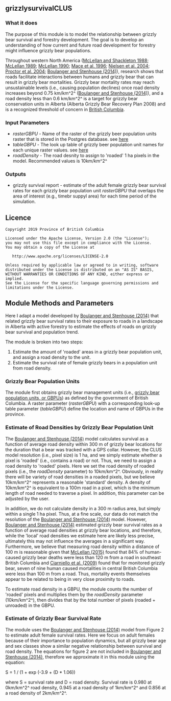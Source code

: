 ## grizzlysurvivalCLUS

### What it does

The purpose of this module is to model the relationship between grizzly bear survival and forestry
development. The goal is to develop an understanding of how current and future road development for forestry might influence grizzly bear populations. 

Throughout western North America ([McLellan and Shackleton 1988](https://www.jstor.org/stable/2403836); [McLellan 1989](https://cdnsciencepub.com/doi/abs/10.1139/z89-264); [McLellan 1990](https://www.jstor.org/stable/3872902); [Mace et al. 1996](https://www.jstor.org/stable/2404779); [Nielsen et al. 2004](https://www.sciencedirect.com/science/article/pii/S0378112704003457); [Proctor et al. 2004](https://bioone.org/journals/ursus/volume-15/issue-2/1537-6176(2004)015%3C0145:ACAOMO%3E2.0.CO;2/A-comparative-analysis-of-management-options-for-grizzly-bear-conservation/10.2192/1537-6176(2004)015%3C0145:ACAOMO%3E2.0.CO;2.short); [Boulanger and Stenhouse (2014)](https://journals.plos.org/plosone/article?id=10.1371/journal.pone.0115535)), research shows that roads facilitate interactions between humans and grizzly bear that can result in grizzly bear mortalities. Grizzly bear mortality rates may reach unsustainable levels (i.e., causing population declines) once road density increases beyond 0.75 km/km^2^ ([Boulanger and Stenhouse (2014)](https://journals.plos.org/plosone/article?id=10.1371/journal.pone.0115535)), and a road density less than 0.6 km/km^2^ is a target for grizzly bear conservation units in Alberta (Alberta Grizzly Bear Recovery Plan 2008) and is a recognized threshold of concern in [British  Columbia](http://www.env.gov.bc.ca/soe/indicators/plants-and-animals/grizzly-bears.html).  

### Input Parameters
* *rasterGBPU* - Name of the raster of the grizzly beer population units raster that is stored in the Postgres database. see [here](https://github.com/bcgov/clus/blob/master/R/Params/grizzly_bear_population_units.Rmd) 
* *tableGBPU* - The look up table of grizzly beer population unit names for each unique raster values. see [here](https://github.com/bcgov/clus/blob/master/R/Params/grizzly_bear_population_units.Rmd)
* *roadDensity* - The road desnity to assign to 'roaded' 1 ha pixels in the model. Recommended values is 10km/km^2^


### Outputs

* grizzly survival report - estimate of the adult female grizzly bear survival rates for each grizzly bear population unit *rasterGBPU* that overlaps the area of interest (e.g., timebr suppyl area) for each time period of the simulation.

## Licence

    Copyright 2019 Province of British Columbia

    Licensed under the Apache License, Version 2.0 (the "License");
    you may not use this file except in compliance with the License.
    You may obtain a copy of the License at

       http://www.apache.org/licenses/LICENSE-2.0

    Unless required by applicable law or agreed to in writing, software
    distributed under the License is distributed on an "AS IS" BASIS,
    WITHOUT WARRANTIES OR CONDITIONS OF ANY KIND, either express or implied.
    See the License for the specific language governing permissions and
    limitations under the License.

















## Module Methods and Parameters
Here I adapt a model developed by [Boulanger and Stenhouse (2014)](https://journals.plos.org/plosone/article?id=10.1371/journal.pone.0115535) that related grizzly bear survival rates to their exposure to roads in a landscape in Alberta with active forestry to estimate the effects of roads on grizzly bear survival and population trend.  

The module is broken into two steps:
1. Estimate the amount of 'roaded' areas in a grizzly bear population unit, and assign a road density to the unit.
2. Estimate the survival rate of female grizzly bears in a population unit from road density.

### Grizzly Bear Population Units
The module first obtains grizzly bear management units (i.e., [grizzly bear population units, or GBPUs](https://catalogue.data.gov.bc.ca/dataset/caa22f7a-87df-4f31-89e0-d5295ec5c725)) as defined by the government of British Columbia. A raster parameter (*rasterGBPU*) with a corresponding look-up table parameter (*tableGBPU*) define the location and name of GBPUs in the province. 

### Estimate of Road Densities by Grizzly Bear Population Unit
The [Boulanger and Stenhouse (2014)](https://journals.plos.org/plosone/article?id=10.1371/journal.pone.0115535) model calculates survival as a function of average road density within 300 m of grizzly bear locations for the duration that a bear was tracked with a GPS collar. However, the CLUS model resolution (i.e., pixel size) is 1 ha, and we simply estimate whether a pixel is 'roaded' (i.e., contains a road) or not. Thus, we need to assign a road density to 'roaded' pixels. Here we set the road density of roaded pixels (i.e., the *roadDensity* parameter) to 10km/km^2^.  Obviously, in reality there will be variety of road densities in a roaded pixels, but we believe 10km/km^2^ represents a reasonable 'standard' density. A density of 10km/km^2^ is equivalent to a 100m road in a pixel, which is the minimum length of road needed to traverse a pixel. In addition, this parameter can be adjusted by the user.  

In addition, we do not calculate density in a 300 m radius area, but simply within a single 1 ha pixel. Thus, at a fine scale, our data do not match the resolution of the [Boulanger and Stenhouse (2014)](https://journals.plos.org/plosone/article?id=10.1371/journal.pone.0115535) model. However, [Boulanger and Stenhouse (2014)](https://journals.plos.org/plosone/article?id=10.1371/journal.pone.0115535) estimated grizzly bear survival rates as a function of average road densities at grizzly bear locations, and therefore, while the 'local' road densities we estimate here are likely less precise, ultimately this may not influence the averages in a significant way. Furthermore, we believe that measuring road density within a distance of 100 m is reasonable given that [McLellan (2015)](https://wildlife.onlinelibrary.wiley.com/doi/abs/10.1002/jwmg.896) found that 84% of human-caused grizzly bear deaths were less than 120 m from a road in southeast British Columbia and [Ciarniello et al. (2009)](https://bioone.org/journals/Wildlife-Biology/volume-15/issue-3/08-080/Comparison-of-Grizzly-Bear-Ursus-arctos-Demographics-in-Wilderness-Mountains/10.2981/08-080.short)
found that for monitored grizzly bear, seven of nine human caused mortalities in central British Columbia were less than 100 m from a road. Thus, mortality events themselves appear to be related to being in very close proximity to roads. 

To estimate road density in a GBPU, the module counts the number of 'roaded' pixels and multiplies them by the *roadDensity* parameter (10km/km^2^), then divides that by the total number of pixels (roaded + unroaded) in the GBPU.

### Estimate of Grizzly Bear Survival Rate
The module uses the [Boulanger and Stenhouse (2014)](https://journals.plos.org/plosone/article?id=10.1371/journal.pone.0115535) model from Figure 2 to estimate adult female survival rates. Here we focus on adult females because of their importance to population dynamics, but all grizzly bear age and sex classes show a similar negative relationship between survival and road density. The equations for figure 2 are not included in [Boulanger and Stenhouse (2014)](https://journals.plos.org/plosone/article?id=10.1371/journal.pone.0115535), therefore we approximate it in this module using the equation:

S = 1 / (1 + exp (-3.9 + (D * 1.06)) 

where S = survival rate and D = road density. Survival rate  is 0.980 at 0km/km^2^ road density, 0.945 at a road density of 1km/km^2^ and 0.856 at a road density of 2km/km^2^.













